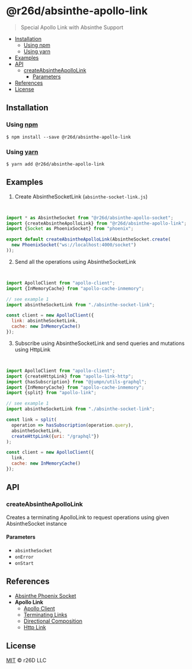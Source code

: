 # @r26d/absinthe-apollo-link

> Special Apollo Link with Absinthe Support

<!-- START doctoc generated TOC please keep comment here to allow auto update -->
<!-- DON'T EDIT THIS SECTION, INSTEAD RE-RUN doctoc TO UPDATE -->
<!-- END doctoc -->

- [Installation](#installation)
  - [Using npm](#using-npm)
  - [Using yarn](#using-yarn)
- [Examples](#examples)
- [API](#api)
  - [createAbsintheApolloLink](#createabsintheapollolink)
    - [Parameters](#parameters)
- [References](#references)
- [License](#license)

<!-- END doctoc generated TOC please keep comment here to allow auto update -->

## Installation

### Using [npm](https://docs.npmjs.com/cli/npm)

    $ npm install --save @r26d/absinthe-apollo-link

### Using [yarn](https://yarnpkg.com)

    $ yarn add @r26d/absinthe-apollo-link

## Examples

1.  Create AbsintheSocketLink (`absinthe-socket-link.js`)

```javascript


import * as AbsintheSocket from "@r26d/absinthe-apollo-socket";
import {createAbsintheApolloLink} from "@r26d/absinthe-apollo-link";
import {Socket as PhoenixSocket} from "phoenix";

export default createAbsintheApolloLink(AbsintheSocket.create(
  new PhoenixSocket("ws://localhost:4000/socket")
));
```

2.  Send all the operations using AbsintheSocketLink

```javascript


import ApolloClient from "apollo-client";
import {InMemoryCache} from "apollo-cache-inmemory";

// see example 1
import absintheSocketLink from "./absinthe-socket-link";

const client = new ApolloClient({
  link: absintheSocketLink,
  cache: new InMemoryCache()
});
```

3.  Subscribe using AbsintheSocketLink and send queries and mutations using HttpLink

```javascript


import ApolloClient from "apollo-client";
import {createHttpLink} from "apollo-link-http";
import {hasSubscription} from "@jumpn/utils-graphql";
import {InMemoryCache} from "apollo-cache-inmemory";
import {split} from "apollo-link";

// see example 1
import absintheSocketLink from "./absinthe-socket-link";

const link = split(
  operation => hasSubscription(operation.query),
  absintheSocketLink,
  createHttpLink({uri: "/graphql"})
);

const client = new ApolloClient({
  link,
  cache: new InMemoryCache()
});
```

## API

<!-- Generated by documentation.js. Update this documentation by updating the source code. -->

### createAbsintheApolloLink

Creates a terminating ApolloLink to request operations using given
AbsintheSocket instance

#### Parameters

*   `absintheSocket` &#x20;
*   `onError` &#x20;
*   `onStart` &#x20;

## References

*   [Absinthe Phoenix Socket](https://github.com/absinthe-graphql/absinthe-socket/tree/master/packages/socket)
*   **Apollo Link**
    *   [Apollo Client](http://apollo-link-docs.netlify.com/docs/link/#apollo-client)
    *   [Terminating Links](http://apollo-link-docs.netlify.com/docs/link/overview.html#terminating)
    *   [Directional Composition](http://apollo-link-docs.netlify.com/docs/link/composition.html#directional)
    *   [Http Link](http://apollo-link-docs.netlify.com/docs/link/links/http.html)

## License

[MIT](LICENSE.txt) :copyright:  r26D LLC
